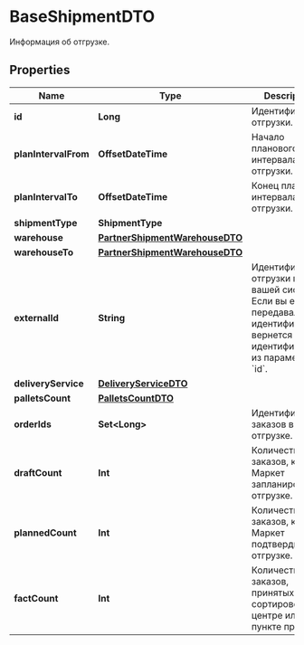 

# BaseShipmentDTO

Информация об отгрузке.

## Properties

Name | Type | Description | Notes
------------ | ------------- | ------------- | -------------
**id** | **Long** | Идентификатор отгрузки. |  [optional]
**planIntervalFrom** | **OffsetDateTime** | Начало планового интервала отгрузки. |  [optional]
**planIntervalTo** | **OffsetDateTime** | Конец планового интервала отгрузки. |  [optional]
**shipmentType** | **ShipmentType** |  |  [optional]
**warehouse** | [**PartnerShipmentWarehouseDTO**](PartnerShipmentWarehouseDTO.md) |  |  [optional]
**warehouseTo** | [**PartnerShipmentWarehouseDTO**](PartnerShipmentWarehouseDTO.md) |  |  [optional]
**externalId** | **String** | Идентификатор отгрузки в вашей системе. Если вы еще не передавали идентификатор, вернется идентификатор из параметра &#x60;id&#x60;. |  [optional]
**deliveryService** | [**DeliveryServiceDTO**](DeliveryServiceDTO.md) |  |  [optional]
**palletsCount** | [**PalletsCountDTO**](PalletsCountDTO.md) |  |  [optional]
**orderIds** | **Set&lt;Long&gt;** | Идентификаторы заказов в отгрузке. | 
**draftCount** | **Int** | Количество заказов, которое Маркет запланировал к отгрузке. |  [optional]
**plannedCount** | **Int** | Количество заказов, которое Маркет подтвердил к отгрузке. |  [optional]
**factCount** | **Int** | Количество заказов, принятых в сортировочном центре или пункте приема. |  [optional]



